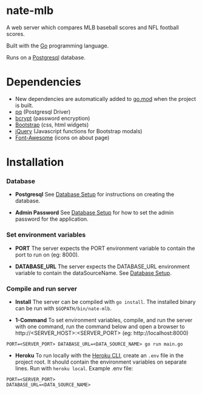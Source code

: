 # nate-mlb
A web server which compares MLB baseball scores and NFL football scores.

Built with the [Go](https://github.com/golang/go) programming language.

Runs on a [Postgresql](https://github.com/postgres/postgres) database.


# Dependencies
* New dependencies are automatically added to [go.mod](go.mod) when the project is built.
* [pq](https://github.com/lib/pq) (Postgresql Driver)
* [bcrypt](https://github.com/golang/crypto) (password encryption)
* [Bootstrap](https://github.com/twbs/bootstrap) (css, html widgets)
* [jQuery](https://github.com/jquery/jquery) (Javascript functions for Bootstrap modals)
* [Font-Awesome](https://github.com/FortAwesome/Font-Awesome) (icons on about page)


# Installation

### Database

* **Postgresql** See [Database Setup](sql/README.md) for instructions on creating the database.

* **Admin Password** See [Database Setup](sql/README.md) for how to set the admin password for the application.

### Set environment variables

* **PORT** The server expects the PORT environment variable to contain the port to run on (eg: 8000).

* **DATABASE_URL** The server expects the DATABASE_URL environment variable to contain the dataSourceName.  See [Database Setup](sql/README.md).

### Compile and run server

* **Install** The server can be compiled with `go install`.  The installed binary can be run with `$GOPATH/bin/nate-mlb`.

* **1-Command** To set environment variables, compile, and run the server with one command, run the command below and open a browser to http://<SERVER_HOST>:<SERVER_PORT> (eg: http://localhost:8000)
```
PORT=<SERVER_PORT> DATABASE_URL=<DATA_SOURCE_NAME> go run main.go
```

* **Heroku** To run locally with the [Heroku CLI](https://github.com/heroku/cli), create an `.env` file in the project root.  It should contain the environment variables on separate lines.  Run with `heroku local`.  Example .env file: 
```
PORT=<SERVER_PORT>
DATABASE_URL=<DATA_SOURCE_NAME>
```
